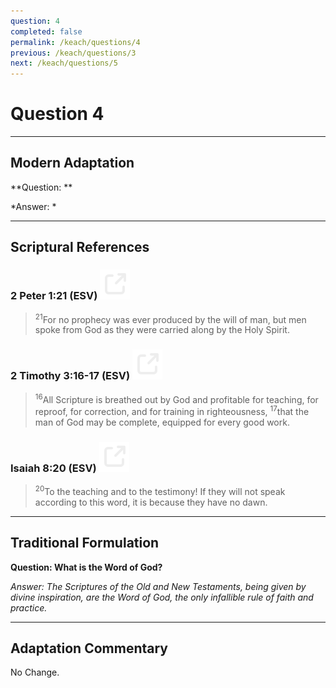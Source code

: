```yaml
---
question: 4
completed: false
permalink: /keach/questions/4
previous: /keach/questions/3
next: /keach/questions/5
---
```

# Question 4

---
## Modern Adaptation
**Question: **

*Answer: *

---
## Scriptural References
### 2 Peter 1:21 (ESV) <a href="https://biblegateway.com/passage/?search=2+Peter+1%3A21&version=ESV"><img src="/assets/svg/link.svg"/></a>
> <sup>21</sup>For no prophecy was ever produced by the will of man, but men spoke from God as they were carried along by the Holy Spirit.

### 2 Timothy 3:16-17 (ESV) <a href="https://biblegateway.com/passage/?search=2+Timothy+3%3A16-17&version=ESV"><img src="/assets/svg/link.svg"/></a>
> <sup>16</sup>All Scripture is breathed out by God and profitable for teaching, for reproof, for correction, and for training in righteousness,
> <sup>17</sup>that the man of God may be complete, equipped for every good work.

### Isaiah 8:20 (ESV) <a href="https://biblegateway.com/passage/?search=Isaiah+8%3A20&version=ESV"><img src="/assets/svg/link.svg"/></a>
> <sup>20</sup>To the teaching and to the testimony! If they will not speak according to this word, it is because they have no dawn.


---
## Traditional Formulation
**Question: What is the Word of God?**

*Answer: The Scriptures of the Old and New Testaments, being given by divine inspiration, are the Word of God, the only infallible rule of faith and practice.*

---
## Adaptation Commentary
No Change.